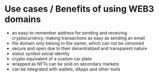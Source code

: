 # Use cases / Benefits of using WEB3 domains

* an easy-to-remember address for sending and receiving cryptocurrency, making transactions as easy as sending an email
* the domain only belong to the owner, which can not be censored
* secure and open due to their decentralized and transparent nature
* status symbol social identity
* crypto equivalent of a custom car plate
* wrapped as NFTs can be sold on secondary markets
* can be integrated with wallets, dApps and other tools
